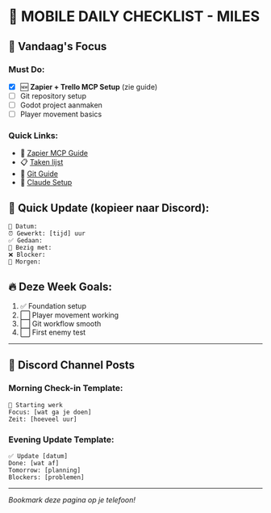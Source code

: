 # 📱 MOBILE DAILY CHECKLIST - MILES

## 🎯 Vandaag's Focus

### Must Do:
- [x] 🆕 **Zapier + Trello MCP Setup** (zie guide)
- [ ] Git repository setup
- [ ] Godot project aanmaken
- [ ] Player movement basics

### Quick Links:
- 📶 [Zapier MCP Guide](../03_SHARED/ZAPIER_TRELLO_MCP_SETUP.md)
- 📋 [Taken lijst](Miles_Week1_Tasks.md)
- 🔧 [Git Guide](../Development_Guides/Git_Workflow_Guide.md)
- 🤖 [Claude Setup](../Development_Guides/Claude_Code_Setup.md)

## 📝 Quick Update (kopieer naar Discord):
```
📅 Datum: 
⏰ Gewerkt: [tijd] uur
✅ Gedaan: 
🚧 Bezig met: 
❌ Blocker: 
🎯 Morgen: 
```

## 🔥 Deze Week Goals:
1. ✅ Foundation setup
2. ⬜ Player movement working
3. ⬜ Git workflow smooth
4. ⬜ First enemy test

---

## 💬 Discord Channel Posts

### Morning Check-in Template:
```
🌟 Starting werk
Focus: [wat ga je doen]
Zeit: [hoeveel uur]
```

### Evening Update Template:
```
✅ Update [datum]
Done: [wat af]
Tomorrow: [planning]
Blockers: [problemen]
```

---

*Bookmark deze pagina op je telefoon!*